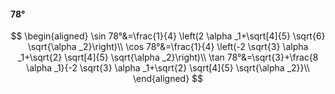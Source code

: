 #### 78°

$$
\begin{aligned}
\sin 78°&=\frac{1}{4} \left(2 \alpha _1+\sqrt[4]{5} \sqrt{6} \sqrt{\alpha _2}\right)\\
\cos 78°&=\frac{1}{4} \left(-2 \sqrt{3} \alpha _1+\sqrt{2} \sqrt[4]{5} \sqrt{\alpha _2}\right)\\
\tan 78°&=\sqrt{3}+\frac{8 \alpha _1}{-2 \sqrt{3} \alpha _1+\sqrt{2} \sqrt[4]{5} \sqrt{\alpha _2}}\\
\end{aligned}
$$

